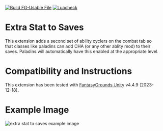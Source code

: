 [![Build FG-Usable File](https://github.com/bmos/FG-PFRPG-Extra-Stat-to-Saves/actions/workflows/release.yml/badge.svg)](https://github.com/bmos/FG-PFRPG-Extra-Stat-to-Saves/actions/workflows/release.yml) [![Luacheck](https://github.com/bmos/FG-PFRPG-Extra-Stat-to-Saves/actions/workflows/luacheck.yml/badge.svg)](https://github.com/bmos/FG-PFRPG-Extra-Stat-to-Saves/actions/workflows/luacheck.yml)

# Extra Stat to Saves
This extension adds a second set of ability cyclers on the combat tab so that classes like paladins can add CHA (or any other ablity mod) to their saves.
Paladins will automatically have this enabled at the appropriate level.

# Compatibility and Instructions
This extension has been tested with [FantasyGrounds Unity](https://www.fantasygrounds.com/home/FantasyGroundsUnity.php) v4.4.9 (2023-12-18).

# Example Image
<img src="https://i.imgur.com/a4HPnep.png" alt="extra stat to saves example image"/>
